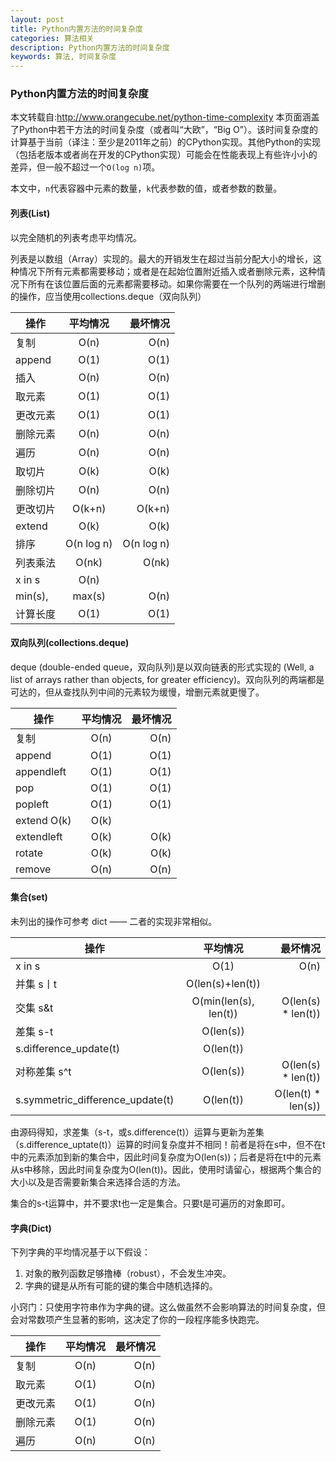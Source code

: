 ```yaml
---
layout: post
title: Python内置方法的时间复杂度
categories: 算法相关
description: Python内置方法的时间复杂度
keywords: 算法, 时间复杂度
---
```

### Python内置方法的时间复杂度
本文转载自:http://www.orangecube.net/python-time-complexity
本页面涵盖了Python中若干方法的时间复杂度（或者叫“大欧”，“Big O”）。该时间复杂度的计算基于当前（译注：至少是2011年之前）的CPython实现。其他Python的实现（包括老版本或者尚在开发的CPython实现）可能会在性能表现上有些许小小的差异，但一般不超过一个``O(log n)``项。

本文中，``n``代表容器中元素的数量，``k``代表参数的值，或者参数的数量。

#### 列表(List)
以完全随机的列表考虑平均情况。

列表是以数组（Array）实现的。最大的开销发生在超过当前分配大小的增长，这种情况下所有元素都需要移动；或者是在起始位置附近插入或者删除元素，这种情况下所有在该位置后面的元素都需要移动。如果你需要在一个队列的两端进行增删的操作，应当使用collections.deque（双向队列）

|操作	|平均情况	|最坏情况|
| - | :-: | -: | 
|复制	|O(n)	|O(n)|
|append	|O(1)	|O(1)|
|插入	|O(n)	|O(n)|
|取元素	|O(1)	|O(1)|
|更改元素	|O(1)	|O(1)|
|删除元素	|O(n)	|O(n)|
|遍历	|O(n)	|O(n)|
|取切片	|O(k)	|O(k)|
|删除切片	|O(n)	|O(n)|
|更改切片	|O(k+n)	|O(k+n)|
|extend	|O(k)	|O(k)|
|排序	|O(n log n)	|O(n log n)|
|列表乘法	|O(nk)	|O(nk)|
|x in s	|O(n)||	 
|min(s), |max(s)	|O(n)	 
|计算长度	|O(1)	|O(1)

#### 双向队列(collections.deque)
deque (double-ended queue，双向队列)是以双向链表的形式实现的 (Well, a list of arrays rather than objects, for greater efficiency)。双向队列的两端都是可达的，但从查找队列中间的元素较为缓慢，增删元素就更慢了。

|操作	|平均情况	|最坏情况|
| - | :-: | -: | 
|复制	|O(n)	|O(n)|
|append	|O(1)	|O(1)|
|appendleft	|O(1)	|O(1)|
|pop	|O(1)	|O(1)|
|popleft	|O(1)	|O(1)|
|extend	O(k)	|O(k)|
|extendleft	|O(k)	|O(k)|
|rotate|	O(k)	|O(k)|
|remove	|O(n)	|O(n)|

#### 集合(set)
未列出的操作可参考 dict —— 二者的实现非常相似。

|操作	|平均情况	|最坏情况
| - | :-: | -: | 
|x in s	|O(1)	|O(n)|
|并集 s丨t	|O(len(s)+len(t))||	 
|交集 s&t	|O(min(len(s), len(t))|	O(len(s) * len(t))|
|差集 s-t	|O(len(s))||	 
|s.difference_update(t)	|O(len(t))||	 
|对称差集 s^t	|O(len(s))	|O(len(s) * len(t))|
|s.symmetric_difference_update(t)	|O(len(t))	|O(len(t) * len(s))|

由源码得知，求差集（s-t，或s.difference(t)）运算与更新为差集（s.difference_uptate(t)）运算的时间复杂度并不相同！前者是将在s中，但不在t中的元素添加到新的集合中，因此时间复杂度为O(len(s))；后者是将在t中的元素从s中移除，因此时间复杂度为O(len(t))。因此，使用时请留心，根据两个集合的大小以及是否需要新集合来选择合适的方法。

集合的s-t运算中，并不要求t也一定是集合。只要t是可遍历的对象即可。

#### 字典(Dict)
下列字典的平均情况基于以下假设：
1. 对象的散列函数足够撸棒（robust），不会发生冲突。
2. 字典的键是从所有可能的键的集合中随机选择的。

小窍门：只使用字符串作为字典的键。这么做虽然不会影响算法的时间复杂度，但会对常数项产生显著的影响，这决定了你的一段程序能多快跑完。

|操作	|平均情况	|最坏情况|
| - | :-: | -: |
|复制	|O(n)	|O(n)|
|取元素	|O(1)	|O(n)|
|更改元素	|O(1)	|O(n)|
|删除元素	|O(1)	|O(n)|
|遍历	|O(n)	|O(n)|